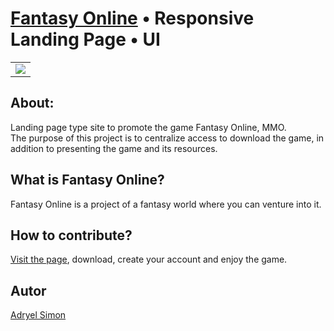  # <a href="www.fantasymmo.online">Fantasy Online</a> • Responsive Landing Page • UI

<table>
<td><img src="https://user-images.githubusercontent.com/88943961/192693615-c26c2216-65a9-4189-ac03-b5267207b1e4.png"/></td>
</table>

## About:
Landing page type site to promote the game Fantasy Online, MMO. <br/>
The purpose of this project is to centralize access to download the game, in addition to presenting the game and its resources.

## What is Fantasy Online?

Fantasy Online is a project of a fantasy world where you can venture into it.

## How to contribute?

<a href="www.fantasymmo.online">Visit the page<a/>, download, create your account and enjoy the game.

## Autor

[Adryel Simon](https://github.com/alchemist-developer/)
